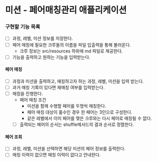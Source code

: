 # 미션 - 페어매칭관리 애플리케이션

### 구현할 기능 목록
- [ ] 과정, 레벨, 미션 정보를 저장한다.
- [ ] 페어 매칭에 필요한 크루들의 이름을 파일 입출력을 통해 불러온다.
  - 크루 정보는 src/resources 하위에 md 파일로 제공한다.
- [ ] 기능을 출력하고 원하는 기능을 입력받는다.

#### 페어 매칭
- [ ] 과정과 미션을 출력하고, 매칭하고자 하는 과정, 레벨, 미션을 입력 받는다.
- [ ] 과거 매칭 기록이 있다면 재매칭 여부를 입력받는다.
- [ ] 매칭을 진행한다.
  - 페어 매칭 조건
    - 미션을 함께 수행할 페어를 두명씩 매칭한다.
    - 페어 매칭 대상이 홀수인 경우 한 페어는 3인으로 구성한다. 
    - 같은 레벨에서 이미 페어를 맺은 크루와는 다시 페어로 매칭될 수 없다.
  - [ ] 출력되는 페어의 순서는 shuffle메서드의 결과 순서로 정렬한다.

#### 페어 조회
- [ ] 과정, 레벨, 미션을 선택하면 해당 미션의 페어 정보를 출력한다.
- [ ] 매칭 이력이 없으면 매칭 이력이 없다고 안내한다.